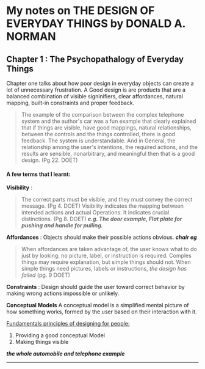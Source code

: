 # My notes on THE DESIGN OF EVERYDAY THINGS by DONALD A. NORMAN

## Chapter 1 : The Psychopathalogy of Everyday Things

Chapter one talks about how poor design in everyday objects can create a lot of unnecessary frustration. A Good design is  are products that are a balanced combination of visible signinifiers, clear affordances, natural mapping, built-in constraints and proper feedback.

> The example of the comparison between the complex telephone system and the author's car was a fun example that clearly explained that if things are visible, have good mappings, natural relationships, between the controls and the things controlled, there is good feedback. The system is understandable. And in General, the relationship among the user's intentions, the required actions, and the results are sensible, nonarbitrary, and meaningful then that is a good design. (Pg 22. DOET)

#### A few terms that I learnt:

**Visibility** : 
> The correct parts must be visible, and they must convey the correct message. (Pg 4. DOET)
> Visibility indicates the mapping between intended actions and actual Operations. It indicates crucial distinctions. (Pg 8. DOET)
***e.g. The door example, Flat plate for pushing and handle for pulling.***
               
**Affordances** : 
Objects should make their possible actions obvious. ***chair eg***
> When affordances are taken advantage of, the user knows what to do just by looking: no picture, label, or instruction is required. Comples things may require explanation, but simple things should not. When simple things need pictures, labels or instructions, _the design has failed_ (pg. 9 DOET)

**Constraints** :
Design should guide the user toward correct behavior by making wrong actions impossible or unlikely.

**Conceptual Models**
A conceptual model is a simplified mental picture of how something works, formed by the user based on their interaction with it.

<ins>Fundamentals principles of designing for people:<ins/>
1. Providing a good conceptual Model
2. Making things visible

***the whole automobile and telephone example***

****

